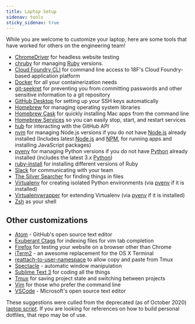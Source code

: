 ```yaml
---
title: Laptop Setup 
sidenav: tools
sticky_sidenav: true
---
```


While you are welcome to customize your laptop, here are some tools that have worked for others on the engineering team!

* [ChromeDriver] for headless website testing
* [chruby] for managing [Ruby] versions. 
* [Cloud Foundry CLI] for command line access to 18F's Cloud Foundry-based application platform
* [Docker] for all your containerization needs
* [git-seekret] for preventing you from committing passwords and other sensitive information to a git repository
* [GitHub Desktop] for setting up your SSH keys automatically
* [Homebrew] for managing operating system libraries
* [Homebrew Cask] for quickly installing Mac apps from the command line
* [Homebrew Services] so you can easily stop, start, and restart services
* [hub] for interacting with the GitHub API
* [nvm] for managing Node.js versions if you do not have [Node.js] already installed (Includes latest [Node.js] and [NPM], for running apps and installing JavaScript packages)
* [pyenv] for managing Python versions if you do not have [Python] already installed (includes the latest 3.x [Python])
* [ruby-install] for installing different versions of Ruby
* [Slack] for communicating with your team
* [The Silver Searcher] for finding things in files
* [Virtualenv] for creating isolated Python environments (via [pyenv] if it is installed)
* [Virtualenvwrapper] for extending Virtualenv (via [pyenv] if it is installed)
* [Zsh] as your shell

[ChromeDriver]: http://chromedriver.chromium.org/
[chruby]: https://github.com/postmodern/chruby
[Cloud Foundry CLI]: https://github.com/cloudfoundry/cli
[Docker]: https://www.docker.com/
[git-seekret]: https://github.com/18F/git-seekret
[Github Desktop]: https://desktop.github.com/
[Homebrew]: http://brew.sh/
[Homebrew Cask]: https://github.com/Homebrew/homebrew-cask
[Homebrew Services]: https://github.com/Homebrew/homebrew-services
[hub]: https://github.com/github/hub
[Node.js]: http://nodejs.org/
[NPM]: https://www.npmjs.org/
[nvm]: https://github.com/nvm-sh/nvm
[pyenv]: https://github.com/yyuu/pyenv/
[Python]: https://www.python.org/
[Ruby]: https://www.ruby-lang.org/en/
[ruby-install]: https://github.com/postmodern/ruby-install
[Slack]: https://slack.com/
[The Silver Searcher]: https://github.com/ggreer/the_silver_searcher
[Virtualenv]: https://virtualenv.pypa.io/en/latest/
[Virtualenvwrapper]: http://virtualenvwrapper.readthedocs.org/en/latest/#
[Zsh]: http://www.zsh.org/


## Other customizations

* [Atom] - GitHub's open source text editor
* [Exuberant Ctags] for indexing files for vim tab completion
* [Firefox] for testing your website on a browser other than Chrome
* [iTerm2] - an awesome replacement for the OS X Terminal
* [reattach-to-user-namespace] to allow copy and paste from Tmux
* [Spectacle] - automatic window manipulation
* [Sublime Text 3] for coding all the things
* [Tmux] for saving project state and switching between projects
* [Vim] for those who prefer the command line
* [VSCode] - Microsoft's open source text editor

[Atom]: https://atom.io/
[Exuberant Ctags]: http://ctags.sourceforge.net/
[Firefox]: https://www.mozilla.org/en-US/firefox/new/
[iTerm2]: http://iterm2.com/
[reattach-to-user-namespace]: https://github.com/ChrisJohnsen/tmux-MacOSX-pasteboard
[Spectacle]: https://www.spectacleapp.com/
[Sublime Text 3]: http://www.sublimetext.com/3
[Tmux]: https://tmux.github.io/
[Vim]: http://www.vim.org/
[VSCode]: https://code.visualstudio.com/

These suggestions were culled from the deprecated (as of October 2020) [laptop script]. 
If you are looking for references on how to build personal dotfiles, that repo may be of use.

[laptop script]: https://github.com/18F/laptop
